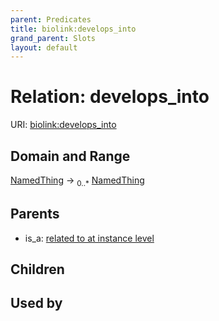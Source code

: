 ```yaml
---
parent: Predicates
title: biolink:develops_into
grand_parent: Slots
layout: default
---
```


# Relation: develops_into




URI: [biolink:develops_into](https://w3id.org/biolink/develops_into)

## Domain and Range

[NamedThing](NamedThing.md) ->  <sub>0..\*</sub> [NamedThing](NamedThing.md)

## Parents

 *  is_a: [related to at instance level](related_to_at_instance_level.md)

## Children


## Used by

